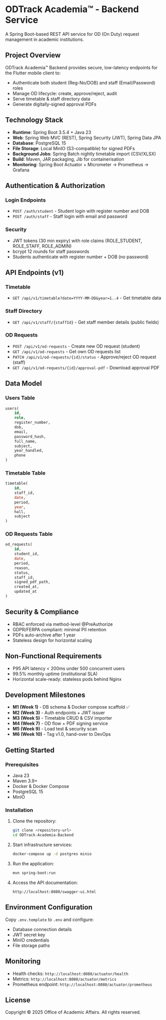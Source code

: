 # ODTrack Academia™ - Backend Service

A Spring Boot-based REST API service for OD (On Duty) request management in academic institutions.

## Project Overview

ODTrack Academia™ Backend provides secure, low-latency endpoints for the Flutter mobile client to:
- Authenticate both student (Reg-No/DOB) and staff (Email/Password) roles
- Manage OD lifecycle: create, approve/reject, audit
- Serve timetable & staff directory data
- Generate digitally-signed approval PDFs

## Technology Stack

- **Runtime**: Spring Boot 3.5.4 + Java 23
- **Web**: Spring Web MVC (REST), Spring Security (JWT), Spring Data JPA
- **Database**: PostgreSQL 15
- **File Storage**: Local MinIO (S3-compatible) for signed PDFs
- **Background Jobs**: Spring Batch nightly timetable import (CSV/XLSX)
- **Build**: Maven, JAR packaging, Jib for containerisation
- **Monitoring**: Spring Boot Actuator + Micrometer → Prometheus → Grafana

## Authentication & Authorization

### Login Endpoints
- `POST /auth/student` - Student login with register number and DOB
- `POST /auth/staff` - Staff login with email and password

### Security
- JWT tokens (30 min expiry) with role claims (ROLE_STUDENT, ROLE_STAFF, ROLE_ADMIN)
- bcrypt 12 rounds for staff passwords
- Students authenticate with register number + DOB (no password)

## API Endpoints (v1)

### Timetable
- `GET /api/v1/timetable?date=YYYY-MM-DD&year=1..4` - Get timetable data

### Staff Directory
- `GET /api/v1/staff/{staffId}` - Get staff member details (public fields)

### OD Requests
- `POST /api/v1/od-requests` - Create new OD request (student)
- `GET /api/v1/od-requests` - Get own OD requests list
- `PATCH /api/v1/od-requests/{id}/status` - Approve/reject OD request (staff)
- `GET /api/v1/od-requests/{id}/approval-pdf` - Download approval PDF

## Data Model

### Users Table
```sql
users(
    id, 
    role, 
    register_number, 
    dob, 
    email, 
    password_hash, 
    full_name, 
    subject, 
    year_handled, 
    phone
)
```

### Timetable Table
```sql
timetable(
    id, 
    staff_id, 
    date, 
    period, 
    year, 
    hall, 
    subject
)
```

### OD Requests Table
```sql
od_requests(
    id, 
    student_id, 
    date, 
    period, 
    reason, 
    status, 
    staff_id, 
    signed_pdf_path, 
    created_at, 
    updated_at
)
```

## Security & Compliance

- RBAC enforced via method-level @PreAuthorize
- GDPR/FERPA compliant: minimal PII retention
- PDFs auto-archive after 1 year
- Stateless design for horizontal scaling

## Non-Functional Requirements

- P95 API latency < 200ms under 500 concurrent users
- 99.5% monthly uptime (institutional SLA)
- Horizontal scale-ready: stateless pods behind Nginx

## Development Milestones

- **M1 (Week 1)** - DB schema & Docker compose scaffold ✅
- **M2 (Week 3)** - Auth endpoints + JWT issuer
- **M3 (Week 5)** - Timetable CRUD & CSV importer
- **M4 (Week 7)** - OD flow + PDF signing service
- **M5 (Week 9)** - Load test & security scan
- **M6 (Week 10)** - Tag v1.0, hand-over to DevOps

## Getting Started

### Prerequisites
- Java 23
- Maven 3.9+
- Docker & Docker Compose
- PostgreSQL 15
- MinIO

### Installation

1. Clone the repository:
   ```bash
   git clone <repository-url>
   cd ODTrack-Academia-Backend
   ```

2. Start infrastructure services:
   ```bash
   docker-compose up -d postgres minio
   ```

3. Run the application:
   ```bash
   mvn spring-boot:run
   ```

4. Access the API documentation:
   ```
   http://localhost:8080/swagger-ui.html
   ```

## Environment Configuration

Copy `.env.template` to `.env` and configure:
- Database connection details
- JWT secret key
- MinIO credentials
- File storage paths

## Monitoring

- Health checks: `http://localhost:8080/actuator/health`
- Metrics: `http://localhost:8080/actuator/metrics`
- Prometheus endpoint: `http://localhost:8080/actuator/prometheus`

## License

Copyright © 2025 Office of Academic Affairs. All rights reserved.